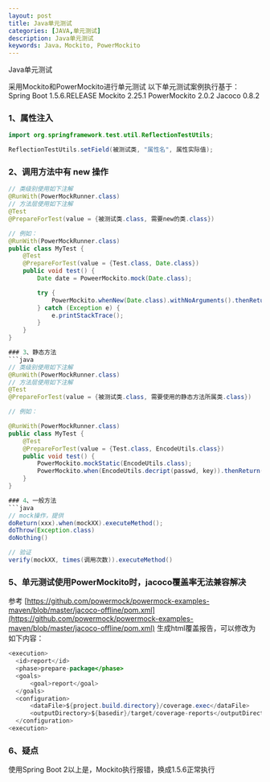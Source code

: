 ```yaml
---
layout: post
title: Java单元测试
categories: [JAVA,单元测试]
description: Java单元测试
keywords: Java，Mockito, PowerMockito
---
```


Java单元测试

采用Mockito和PowerMockito进行单元测试
以下单元测试案例执行基于：
Spring Boot 1.5.6.RELEASE
Mockito 2.25.1
PowerMockito 2.0.2
Jacoco 0.8.2

### 1、属性注入
```java
import org.springframework.test.util.ReflectionTestUtils;

ReflectionTestUtils.setField(被测试类, "属性名", 属性实际值);
```

### 2、调用方法中有 new 操作
```java
// 类级别使用如下注解
@RunWith(PowerMockRunner.class)
// 方法层使用如下注解
@Test
@PrepareForTest(value = {被测试类.class, 需要new的类.class})

// 例如：
@RunWith(PowerMockRunner.class)
public class MyTest {
    @Test
    @PrepareForTest(value = {Test.class, Date.class}) 
    public void test() {
        Date date = PoweerMockito.mock(Date.class);

        try {
            PowerMockito.whenNew(Date.class).withNoArguments().thenReturn(date);
        } catch (Exception e) {
            e.printStackTrace();
        }
    }
}

### 3、静态方法
```java
// 类级别使用如下注解
@RunWith(PowerMockRunner.class)
// 方法层使用如下注解
@Test
@PrepareForTest(value = {被测试类.class, 需要使用的静态方法所属类.class})

// 例如：

@RunWith(PowerMockRunner.class)
public class MyTest {
    @Test
    @PrepareForTest(value = {Test.class, EncodeUtils.class})
    public void test() {
        PowerMockito.mockStatic(EncodeUtils.class);
        PowerMockito.when(EncodeUtils.decript(passwd, key)).thenReturn(plainPwd);
    }
}

### 4、一般方法
```java
// mock操作，提供
doReturn(xxx).when(mockXX).executeMethod();
doThrow(Exception.class)
doNothing()

// 验证
verify(mockXX, times(调用次数)).executeMethod()

```


### 5、单元测试使用PowerMockito时，jacoco覆盖率无法兼容解决
参考 [https://github.com/powermock/powermock-examples-maven/blob/master/jacoco-offline/pom.xml](https://github.com/powermock/powermock-examples-maven/blob/master/jacoco-offline/pom.xml)
生成html覆盖报告，可以修改为如下内容：
```java
<execution>
  <id>report</id>
  <phase>prepare-package</phase>
  <goals>
      <goal>report</goal>
  </goals>
  <configuration>
      <dataFile>${project.build.directory}/coverage.exec</dataFile>
      <outputDirectory>${basedir}/target/coverage-reports</outputDirectory>
  </configuration>
<execution>
```

### 6、疑点
使用Spring Boot 2以上是，Mockito执行报错，换成1.5.6正常执行